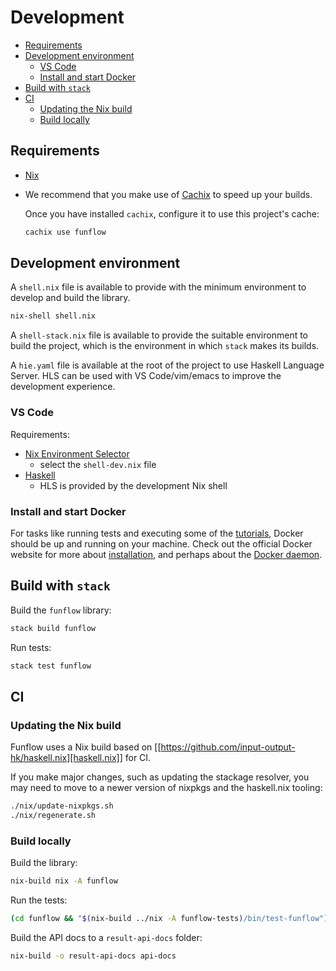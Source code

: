 # Development

<!-- toc -->

- [Requirements](#requirements)
- [Development environment](#development-environment)
  * [VS Code](#vs-code)
  * [Install and start Docker](#install-and-start-docker)
- [Build with `stack`](#build-with-stack)
- [CI](#ci)
  * [Updating the Nix build](#updating-the-nix-build)
  * [Build locally](#build-locally)

<!-- tocstop -->

## Requirements

- [Nix](https://nixos.org/nix/)
- We recommend that you make use of [Cachix](https://cachix.org/) to speed up your builds.

  Once you have installed `cachix`, configure it to use this project's cache:

  ```bash
  cachix use funflow
  ```

## Development environment

A `shell.nix` file is available to provide with the minimum environment to develop and build the library.

```bash
nix-shell shell.nix
```

A `shell-stack.nix` file is available to provide the suitable environment to build the project, which is the environment in which `stack` makes its builds.

A `hie.yaml` file is available at the root of the project to use Haskell Language Server.
HLS can be used with VS Code/vim/emacs to improve the development experience.

### VS Code

Requirements:

- [Nix Environment Selector](https://marketplace.visualstudio.com/items?itemName=arrterian.nix-env-selector)
  - select the `shell-dev.nix` file
- [Haskell](https://marketplace.visualstudio.com/items?itemName=haskell.haskell)
  - HLS is provided by the development Nix shell

### Install and start Docker
For tasks like running tests and executing some of the [tutorials](../funflow-tutorial), Docker should be up and running on your machine. Check out the official Docker website for more about [installation](https://docs.docker.com/engine/install/), and perhaps about the [Docker daemon](https://docs.docker.com/config/daemon/).

## Build with `stack`

Build the `funflow` library:

```bash
stack build funflow
```

Run tests:

```bash
stack test funflow
```

## CI

### Updating the Nix build

Funflow uses a Nix build based on [[https://github.com/input-output-hk/haskell.nix][haskell.nix]] for CI.

If you make major changes, such as updating the stackage resolver, you may need to move to a newer version of nixpkgs and the haskell.nix tooling:

```bash
./nix/update-nixpkgs.sh
./nix/regenerate.sh
```

### Build locally

Build the library:

```bash
nix-build nix -A funflow
```

Run the tests:

```bash
(cd funflow && "$(nix-build ../nix -A funflow-tests)/bin/test-funflow")
```

Build the API docs to a `result-api-docs` folder:

```bash
nix-build -o result-api-docs api-docs
```
